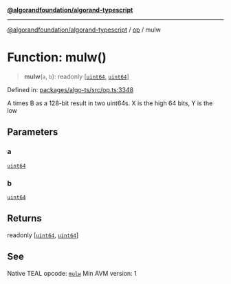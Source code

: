[**@algorandfoundation/algorand-typescript**](../../../README.md)

***

[@algorandfoundation/algorand-typescript](../../../README.md) / [op](../README.md) / mulw

# Function: mulw()

> **mulw**(`a`, `b`): readonly \[[`uint64`](../../../type-aliases/uint64.md), [`uint64`](../../../type-aliases/uint64.md)\]

Defined in: [packages/algo-ts/src/op.ts:3348](https://github.com/algorandfoundation/puya-ts/blob/14c9827d80da81ff08b4923e997ba22be04aa0db/packages/algo-ts/src/op.ts#L3348)

A times B as a 128-bit result in two uint64s. X is the high 64 bits, Y is the low

## Parameters

### a

[`uint64`](../../../type-aliases/uint64.md)

### b

[`uint64`](../../../type-aliases/uint64.md)

## Returns

readonly \[[`uint64`](../../../type-aliases/uint64.md), [`uint64`](../../../type-aliases/uint64.md)\]

## See

Native TEAL opcode: [`mulw`](https://developer.algorand.org/docs/get-details/dapps/avm/teal/opcodes/v10/#mulw)
Min AVM version: 1
